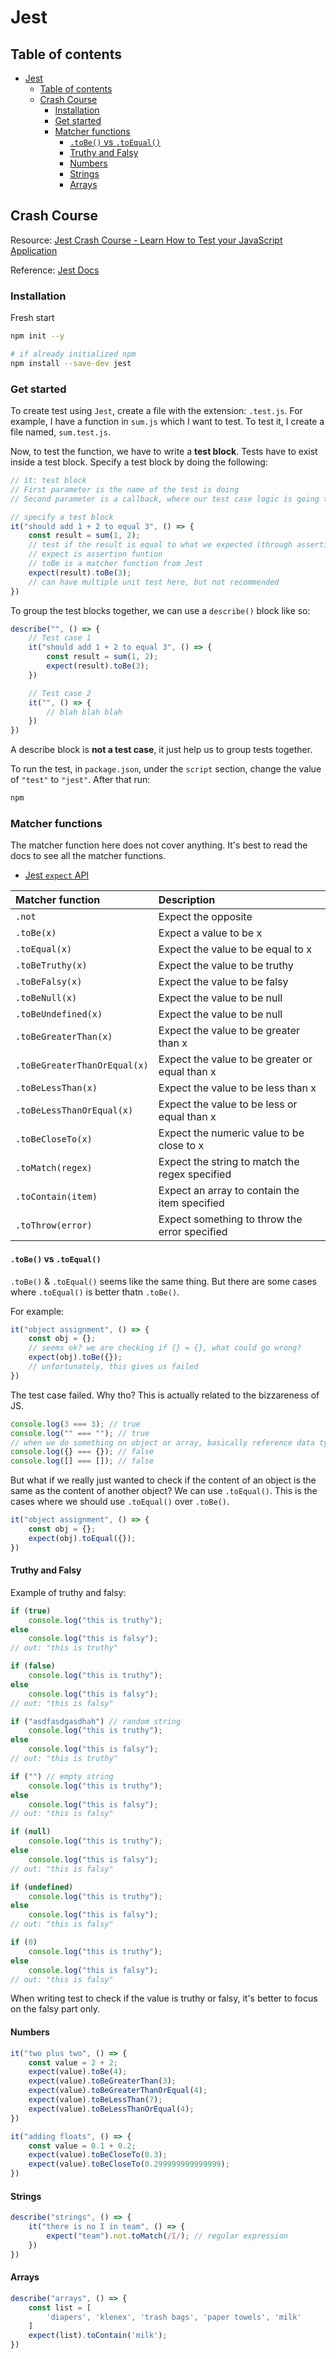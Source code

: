 # Jest

## Table of contents

- [Jest](#jest)
  - [Table of contents](#table-of-contents)
  - [Crash Course](#crash-course)
    - [Installation](#installation)
    - [Get started](#get-started)
    - [Matcher functions](#matcher-functions)
      - [`.toBe()` vs `.toEqual()`](#tobe-vs-toequal)
      - [Truthy and Falsy](#truthy-and-falsy)
      - [Numbers](#numbers)
      - [Strings](#strings)
      - [Arrays](#arrays)


## Crash Course

Resource: [Jest Crash Course - Learn How to Test your JavaScript Application](https://www.youtube.com/watch?v=ajiAl5UNzBU)

Reference: [Jest Docs](https://jestjs.io/docs/getting-started)

### Installation

Fresh start

```bash
npm init --y

# if already initialized npm
npm install --save-dev jest
```

### Get started

To create test using `Jest`, create a file with the extension: `.test.js`. For example, I have a function in `sum.js` which I want to test. To test it, I create a file named, `sum.test.js`.

Now, to test the function, we have to write a **test block**. Tests have to exist inside a test block. Specify a test block by doing the following:

```js
// it: test block
// First parameter is the name of the test is doing
// Second parameter is a callback, where our test case logic is going to live

// specify a test block
it("should add 1 + 2 to equal 3", () => {
    const result = sum(1, 2);
    // test if the result is equal to what we expected (through assertion)
    // expect is assertion funtion
    // toBe is a matcher function from Jest
    expect(result).toBe(3);
    // can have multiple unit test here, but not recommended
})
```

To group the test blocks together, we can use a `describe()` block like so:

```js
describe("", () => {
    // Test case 1
    it("should add 1 + 2 to equal 3", () => {
        const result = sum(1, 2);
        expect(result).toBe(3);
    })

    // Test case 2
    it("", () => {
        // blah blah blah
    })
})
```

A describe block is **not a test case**, it just help us to group tests together.

To run the test, in `package.json`, under the `script` section, change the value of `"test"` to `"jest"`. After that run:

```bash
npm
```

### Matcher functions

The matcher function here does not cover anything. It's best to read the docs to see all the matcher functions.

- [Jest `expect` API](https://jestjs.io/docs/expect)

| Matcher function | Description |
| :--- | :--- |
| `.not` | Expect the opposite |
| `.toBe(x)` | Expect a value to be x |
| `.toEqual(x)` | Expect the value to be equal to x |
| `.toBeTruthy(x)` | Expect the value to be truthy |
| `.toBeFalsy(x)` | Expect the value to be falsy |
| `.toBeNull(x)` | Expect the value to be null |
| `.toBeUndefined(x)` | Expect the value to be null |
| `.toBeGreaterThan(x)` | Expect the value to be greater than x |
| `.toBeGreaterThanOrEqual(x)` | Expect the value to be greater or equal than x |
| `.toBeLessThan(x)` | Expect the value to be less than x |
| `.toBeLessThanOrEqual(x)` | Expect the value to be less or equal than x |
| `.toBeCloseTo(x)` | Expect the numeric value to be close to x |
| `.toMatch(regex)` | Expect the string to match the regex specified |
| `.toContain(item)` | Expect an array to contain the item specified |
| `.toThrow(error)` | Expect something to throw the error specified |

#### `.toBe()` vs `.toEqual()`

`.toBe()` & `.toEqual()` seems like the same thing. But there are some cases where `.toEqual()` is better thatn `.toBe()`.

For example:

```js
it("object assignment", () => {
    const obj = {};
    // seems ok? we are checking if {} = {}, what could go wrong?
    expect(obj).toBe({});
    // unfortunately, this gives us failed
})
```

The test case failed. Why tho? This is actually related to the bizzareness of JS.

```js
console.log(3 === 3); // true
console.log("" === ""); // true
// when we do something on object or array, basically reference data type, things are not the same
console.log({} === {}); // false
console.log([] === []); // false
```

But what if we really just wanted to check if the content of an object is the same as the content of another object? We can use `.toEqual()`. This is the cases where we should use `.toEqual()` over `.toBe()`.

```js
it("object assignment", () => {
    const obj = {};
    expect(obj).toEqual({});
})
```

#### Truthy and Falsy

Example of truthy and falsy:

```js
if (true)
    console.log("this is truthy");
else
    console.log("this is falsy");
// out: "this is truthy"

if (false)
    console.log("this is truthy");
else
    console.log("this is falsy");
// out: "this is falsy"

if ("asdfasdgasdhah") // random string
    console.log("this is truthy");
else
    console.log("this is falsy");
// out: "this is truthy"

if ("") // empty string
    console.log("this is truthy");
else
    console.log("this is falsy");
// out: "this is falsy"

if (null)
    console.log("this is truthy");
else
    console.log("this is falsy");
// out: "this is falsy"

if (undefined)
    console.log("this is truthy");
else
    console.log("this is falsy");
// out: "this is falsy"

if (0)
    console.log("this is truthy");
else
    console.log("this is falsy");
// out: "this is falsy"
```

When writing test to check if the value is truthy or falsy, it's better to focus on the falsy part only.

#### Numbers

```js
it("two plus two", () => {
    const value = 2 + 2;
    expect(value).toBe(4);
    expect(value).toBeGreaterThan(3);
    expect(value).toBeGreaterThanOrEqual(4);
    expect(value).toBeLessThan(7);
    expect(value).toBeLessThanOrEqual(4);
})

it("adding floats", () => {
    const value = 0.1 + 0.2;
    expect(value).toBeCloseTo(0.3);
    expect(value).toBeCloseTo(0.299999999999999);
})
```

#### Strings

```js
describe("strings", () => {
    it("there is no I in team", () => {
        expect("team").not.toMatch(/I/); // regular expression
    })
})
```

#### Arrays

```js
describe("arrays", () => {
    const list = [
        'diapers', 'klenex', 'trash bags', 'paper towels', 'milk'
    ]
    expect(list).toContain('milk');
})
```
